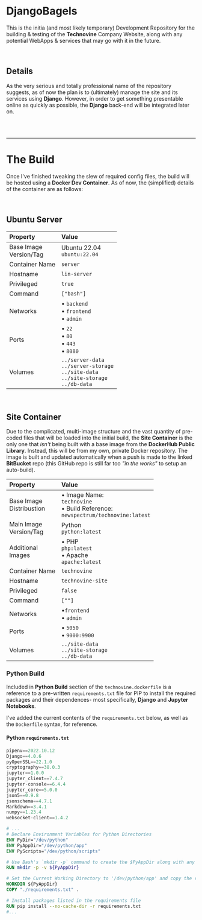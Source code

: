 # DjangoBagels

This is the initia (and most likely temporary) Development Repository for the building & testing of the __Technovine__ Company Website, along with any potential WebApps & services that may go with it in the future.


<br />

## Details

As the very serious and totally professional name of the repository suggests, as of now the plan is to (ultimately) manage the site and its services using __Django__. However, in order to get something presentable online as quickly as possible, the __Django__ back-end will be integrated later on.



<br /><br />

---

# The Build

Once I've finished tweaking the slew of required config files, the build will be hosted using a __Docker Dev Container__. As of now, the (simplified) details of the container are as follows:


<br />

## Ubuntu Server

| Property | Value |
| :--- | :--- |
| Base Image<br />Version/Tag | Ubuntu 22.04<br />`ubuntu:22.04` |
| Container Name | `server` |
| Hostname | `lin-server` |
| Privileged | `true` |
| Command | `["bash"]` |
| Networks | • `backend`<br />• `frontend`<br />• `admin` |
| Ports | • `22`<br />• `80`<br />• `443`<br />• `8080` |
| Volumes | `../server-data`<br />`../server-storage`<br />`../site-data`<br />`../site-storage`<br />`../db-data` |



<br />

## Site Container

Due to the complicated, multi-image structure and the vast quantity of pre-coded files that will be loaded into the initial build, the __Site Container__ is the only one that *isn't* being built with a base image from the __DockerHub Public Library__. Instead, this will be from my own, private Docker repository. The image is built and updated automatically when a push is made to the linked __BitBucket__ repo (this GitHub repo is still far too *"in the works"* to setup an auto-build).

| Property | Value |
| :--- | :--- |
| Base Image<br />Distribustion | • Image Name:<br />`technovine` <br />• Build Reference:<br />`newspectrum/technovine:latest` |
| Main Image<br />Version/Tag | Python<br />`python:latest` |
| Additional<br />Images | • PHP <br />`php:latest` <br />• Apache <br />`apache:latest` |
| Container Name | `technovine` |
| Hostname | `technovine-site` |
| Privileged | `false` |
| Command | `[""]` |
| Networks | •`frontend`<br />• `admin` |
| Ports | • `5050`<br />• `9000:9900`<br /> |
| Volumes | `../site-data`<br />`../site-storage`<br />`../db-data` |


### Python Build

Included in __Python Build__ section of the `technovine.dockerfile` is a reference to a pre-written `requirements.txt` file for PIP to install the required packages and their dependences- most specifically, __Django__ and __Jupyter Notebooks__.

I've added the current contents of the `requirements.txt` below, as well as the `Dockerfile` syntax, for reference.

#### Python `requirements.txt`

```python
pipenv==2022.10.12
Django==4.0.6
pyOpenSSL==22.1.0
cryptography==38.0.3
jupyter==1.0.0      
jupyter_client==7.4.7
jupyter-console==6.4.4
jupyter_core==5.0.0
json5==0.9.8
jsonschema==4.7.1
Markdown==3.4.1
numpy==1.23.4
websocket-client==1.4.2
```

```dockerfile
# ...
# Declare Environment Variables for Python Directories
ENV PyDir="/dev/python"
ENV PyAppDir="/dev/python/app"
ENV PyScripts="/dev/python/scripts"

# Use Bash's `mkdir -p` command to create the $PyAppDir along with any missing parent directories (because they are, in fact,  all missing).
RUN mkdir -p -v ${PyAppDir}

# Set the Current Working Directory to '/dev/python/app' and copy the requirements file (located in the root of the docker base image)
WORKDIR ${PyAppDir}
COPY "./requirements.txt" .

# Install packages listed in the requirements file
RUN pip install --no-cache-dir -r requirements.txt
#...
```


<!-- 

★ Code Blocks
```python

```

```dockerfile

```

```yaml

```

```json

```

```bash

```

```powershell

```

```markdown

```

```html

```

```css

```

```less

```

```sass

```

```scss

```

```javascript

```

```typescript

```





| Property | Value |
| :--- | :--- |
| text | `value` |
| text | `value` |
| text | `value` |
| text | `value` |
| text | `value` |
| text | `value` |
| Additional<br />Images | Image <br />`dist:tag` <br /><br />Image <br />`dist:tag` <br /><br /> |
| text | • `text`<br />• `text`<br />• `text`<br />• `text` |
| <b>Property</b> | <b>Inner-Title</b><br />• `text`<br />• `text`<br />• `text` |


 -->

